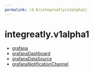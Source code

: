 ```yaml
---
permalink: /4.6/integreatly/v1alpha1/
---
```


# integreatly.v1alpha1



* [grafana](grafana.md)
* [grafanaDashboard](grafanaDashboard.md)
* [grafanaDataSource](grafanaDataSource.md)
* [grafanaNotificationChannel](grafanaNotificationChannel.md)
